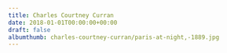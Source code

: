 ```yaml
---
title: Charles Courtney Curran
date: 2018-01-01T00:00:00+00:00
draft: false
albumthumb: charles-courtney-curran/paris-at-night,-1889.jpg
---
```

